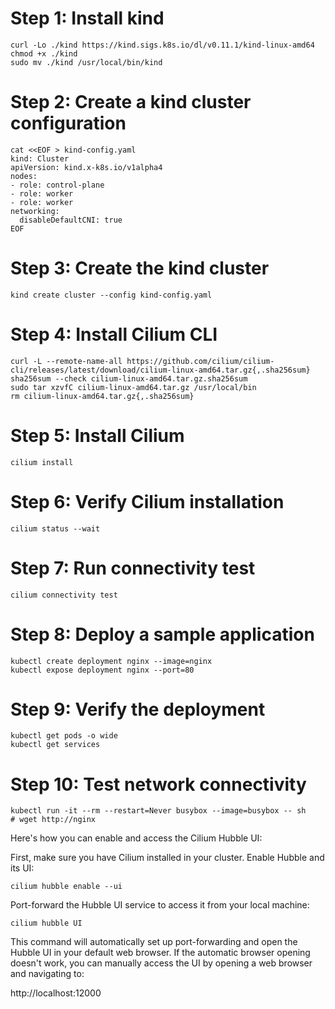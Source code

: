 # Step 1: Install kind
```
curl -Lo ./kind https://kind.sigs.k8s.io/dl/v0.11.1/kind-linux-amd64
chmod +x ./kind
sudo mv ./kind /usr/local/bin/kind
```

# Step 2: Create a kind cluster configuration

```
cat <<EOF > kind-config.yaml
kind: Cluster
apiVersion: kind.x-k8s.io/v1alpha4
nodes:
- role: control-plane
- role: worker
- role: worker
networking:
  disableDefaultCNI: true
EOF
```

# Step 3: Create the kind cluster
```
kind create cluster --config kind-config.yaml
```

# Step 4: Install Cilium CLI
```
curl -L --remote-name-all https://github.com/cilium/cilium-cli/releases/latest/download/cilium-linux-amd64.tar.gz{,.sha256sum}
sha256sum --check cilium-linux-amd64.tar.gz.sha256sum
sudo tar xzvfC cilium-linux-amd64.tar.gz /usr/local/bin
rm cilium-linux-amd64.tar.gz{,.sha256sum}
```

# Step 5: Install Cilium
```
cilium install
```

# Step 6: Verify Cilium installation
```
cilium status --wait
```

# Step 7: Run connectivity test
```
cilium connectivity test
```

# Step 8: Deploy a sample application
```
kubectl create deployment nginx --image=nginx
kubectl expose deployment nginx --port=80
```

# Step 9: Verify the deployment

```
kubectl get pods -o wide
kubectl get services
```

# Step 10: Test network connectivity

```
kubectl run -it --rm --restart=Never busybox --image=busybox -- sh
# wget http://nginx
```

Here's how you can enable and access the Cilium Hubble UI:

First, make sure you have Cilium installed in your cluster.
Enable Hubble and its UI:

```
cilium hubble enable --ui
```

Port-forward the Hubble UI service to access it from your local machine:

```
cilium hubble UI
```
This command will automatically set up port-forwarding and open the Hubble UI in your default web browser.
If the automatic browser opening doesn't work, you can manually access the UI by opening a web browser and navigating to:

http://localhost:12000

